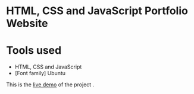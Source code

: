 HTML, CSS and JavaScript Portfolio Website
=======

# Tools used #
* HTML, CSS and JavaScript
* [Font family] Ubuntu

This is the [live demo](https://ryanisnew.github.io/Ryan-porfolio/#about) of the project . 


